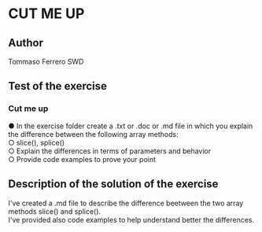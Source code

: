 # CUT ME UP

## Author

Tommaso Ferrero SWD

## Test of the exercise

### Cut me up

● In the exercise folder create a .txt or .doc or .md file in which you explain the difference between the following array methods:  
○ slice(), splice()  
○ Explain the differences in terms of parameters and behavior  
○ Provide code examples to prove your point  

## Description of the solution of the exercise

I've created a .md file to describe the difference beetween the two array methods slice() and splice().  
I've provided also code examples to help understand better the differences.
